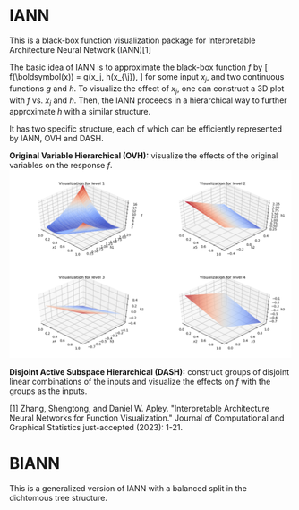 # IANN
This is a black-box function visualization package for Interpretable Architecture Neural Network (IANN)[1]

The basic idea of IANN is to approximate the black-box function $f$ by
\[
f(\boldsymbol(x)) = g(x_j, h(x_{\j}),
\]
for some input $x_j$, and two continuous functions $g$ and $h$. To visualize the effect of $x_j$, one can construct a 3D plot with $f$ vs. $x_j$ and $h$. Then, the IANN proceeds in a hierarchical way to further approximate $h$ with a similar structure.

It has two specific structure, each of which can be efficiently represented by IANN, OVH and DASH.   

**Original Variable Hierarchical (OVH):** visualize the effects of the original variables on the response $f$.   
![image](./paper_fig/OVH_eg.png)  


**Disjoint Active Subspace Hierarchical (DASH):** construct groups of disjoint linear combinations of the inputs and visualize the effects on $f$ with the groups as the inputs.  


[1] Zhang, Shengtong, and Daniel W. Apley. "Interpretable Architecture Neural Networks for Function Visualization." Journal of Computational and Graphical Statistics just-accepted (2023): 1-21.

# BIANN
This is a generalized version of IANN with a balanced split in the dichtomous tree structure.
